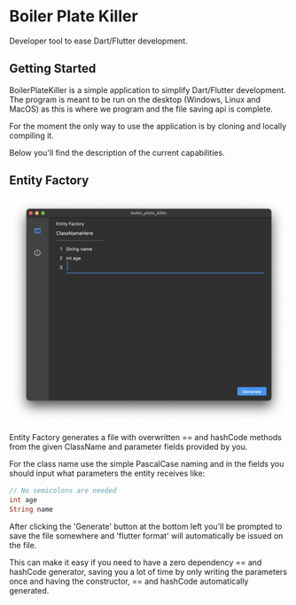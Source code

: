 # Boiler Plate Killer

Developer tool to ease Dart/Flutter development.

## Getting Started

BoilerPlateKiller is a simple application to simplify Dart/Flutter development. The program is meant to be run on the desktop (Windows, Linux and MacOS) as this is where we program and the file saving api is complete.

For the moment the only way to use the application is by cloning and locally compiling it.

Below you'll find the description of the current capabilities.

## Entity Factory
![preview image](/preview/entity_factory.png)

Entity Factory generates a file with overwritten == and hashCode methods from the given ClassName and parameter fields provided by you.

For the class name use the simple PascalCase naming and in the fields you should input what parameters the entity receives like:

```dart
// No semicolons are needed
int age
String name
```

After clicking the 'Generate' button at the bottom left you'll be prompted to save the file somewhere and 'flutter format' will automatically be issued on the file.

This can make it easy if you need to have a zero dependency == and hashCode generator, saving you a lot of time by only writing the parameters once and having the constructor, == and hashCode automatically generated.

